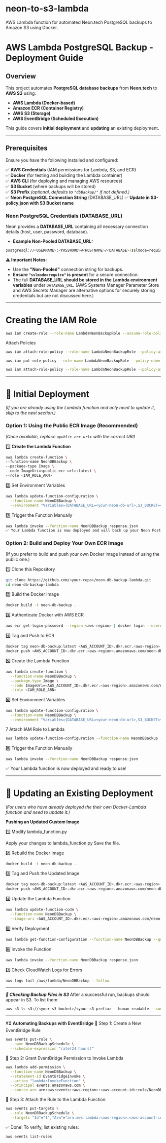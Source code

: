 # neon-to-s3-lambda
AWS Lambda function for automated Neon.tech PostgreSQL backups to Amazon S3 using Docker.

# **AWS Lambda PostgreSQL Backup - Deployment Guide**

## **Overview**
This project automates **PostgreSQL database backups** from **Neon.tech** to **AWS S3** using:
- **AWS Lambda (Docker-based)**
- **Amazon ECR (Container Registry)**
- **AWS S3 (Storage)**
- **AWS EventBridge (Scheduled Execution)**

This guide covers **initial deployment** and **updating** an existing deployment.

---

## **Prerequisites**
Ensure you have the following installed and configured:

✅ **AWS Credentials** (IAM permissions for Lambda, S3, and ECR)  
✅ **Docker** (for testing and building the Lambda container)  
✅ **AWS CLI** (for deploying and managing AWS resources)  
✅ **S3 Bucket** (where backups will be stored)  
✅ **S3 Prefix** *(optional, defaults to `"dbBackup/"` if not defined.)*  
✅ **Neon PostgreSQL Connection String** (DATABASE_URL)
✅ **Update <your-s3-bucket> in S3-policy.json with S3 Bucket name**    

### **Neon PostgreSQL Credentials (DATABASE_URL)**
Neon provides a **DATABASE_URL** containing all necessary connection details (host, user, password, database).

- **Example Non-Pooled DATABASE_URL:**
```sh
postgresql://<USERNAME>:<PASSWORD>@<HOSTNAME>/<DATABASE>?sslmode=require
```

⚠ **Important Notes:**  
- Use the **"Non-Pooled"** connection string for backups.  
- **Ensure `"sslmode=require"` is present** for a secure connection.  
- The full **DATABASE_URL should be stored in the Lambda environment variables** under `DATABASE_URL`.
  (AWS Systems Manager Parameter Store and AWS Secrets Manager are alternative options for securely storing credentials but are not discussed here.)

---

# **Creating the IAM Role**
```sh
aws iam create-role --role-name LambdaNeonBackupRole --assume-role-policy-document file://trust-policy.json
```
Attach Policies

```sh
aws iam attach-role-policy --role-name LambdaNeonBackupRole --policy-arn arn:aws:iam::aws:policy/AmazonEC2ContainerRegistryReadOnly
```
```sh
aws iam put-role-policy --role-name LambdaNeonBackupRole --policy-name S3BackupPolicy --policy-document file://s3-policy.json
```
```sh
aws iam attach-role-policy --role-name LambdaNeonBackupRole --policy-arn arn:aws:iam::aws:policy/CloudWatchLogsFullAccess
```


---

# 🚀 **Initial Deployment**  
*(If you are already using the Lambda function and only need to update it, skip to the next section.)*  

### **Option 1: Using the Public ECR Image (Recommended)**
*(Once available, replace `<public-ecr-url>` with the correct URI)*  

1️⃣ **Create the Lambda Function**  
```sh
aws lambda create-function \
--function-name NeonDBBackup \
--package-type Image \
--code ImageUri=<public-ecr-url>:latest \
--role <IAM_ROLE_ARN>
```
2️⃣ Set Environment Variables
```sh
aws lambda update-function-configuration \
  --function-name NeonDBBackup \
  --environment "Variables={DATABASE_URL=<your-neon-db-url>,S3_BUCKET=<your-s3-bucket>,S3_PREFIX=dbBackup/}"
```
3️⃣ Trigger the Function Manually
```sh
aws lambda invoke --function-name NeonDBBackup response.json
✅ Your Lambda function is now deployed and will back up your Neon PostgreSQL database to S3.
```


### **Option 2: Build and Deploy Your Own ECR Image**
(If you prefer to build and push your own Docker image instead of using the public one.)

1️⃣ Clone this Repository
```sh
git clone https://github.com/<your-repo>/neon-db-backup-lambda.git
cd neon-db-backup-lambda
```
2️⃣ Build the Docker Image
```sh
docker build -t neon-db-backup .
```
3️⃣ Authenticate Docker with AWS ECR
```sh
aws ecr get-login-password --region <aws-region> | docker login --username AWS --password-stdin <AWS_ACCOUNT_ID>.dkr.ecr.<aws-region>.amazonaws.com
```
4️⃣ Tag and Push to ECR
```sh
docker tag neon-db-backup:latest <AWS_ACCOUNT_ID>.dkr.ecr.<aws-region>.amazonaws.com/neon-db-backup:latest
docker push <AWS_ACCOUNT_ID>.dkr.ecr.<aws-region>.amazonaws.com/neon-db-backup:latest
```
5️⃣ Create the Lambda Function
```sh
aws lambda create-function \
  --function-name NeonDBBackup \
  --package-type Image \
  --code ImageUri=<AWS_ACCOUNT_ID>.dkr.ecr.<aws-region>.amazonaws.com/neon-db-backup:latest \
  --role <IAM_ROLE_ARN>
```
6️⃣ Set Environment Variables
```sh
aws lambda update-function-configuration \
  --function-name NeonDBBackup \
  --environment "Variables={DATABASE_URL=<your-neon-db-url>,S3_BUCKET=<your-s3-bucket>,S3_PREFIX=dbBackup/}"
```
7️ Attach IAM Role to Lambda
```sh
aws lambda update-function-configuration --function-name NeonDBBackup --role arn:aws:iam::<AWS_ACCOUNT_ID>:role/LambdaNeonBackupRole
```

8️⃣ Trigger the Function Manually
```sh
aws lambda invoke --function-name NeonDBBackup response.json
```
✅ Your Lambda function is now deployed and ready to use!

---
# 🔄 **Updating an Existing Deployment**
*(For users who have already deployed the their own Docker-Lambda function and need to update it.)*

**Pushing an Updated Custom Image**

1️⃣ Modify lambda_function.py

Apply your changes to lambda_function.py
Save the file.

2️⃣ Rebuild the Docker Image
```sh
docker build -t neon-db-backup .
```
3️⃣ Tag and Push the Updated Image
```sh
docker tag neon-db-backup:latest <AWS_ACCOUNT_ID>.dkr.ecr.<aws-region>.amazonaws.com/neon-db-backup:latest
docker push <AWS_ACCOUNT_ID>.dkr.ecr.<aws-region>.amazonaws.com/neon-db-backup:latest
```
4️⃣ Update the Lambda Function
```sh
aws lambda update-function-code \
  --function-name NeonDBBackup \
  --image-uri <AWS_ACCOUNT_ID>.dkr.ecr.<aws-region>.amazonaws.com/neon-db-backup:latest
```
5️⃣ Verify Deployment
```sh
aws lambda get-function-configuration --function-name NeonDBBackup --query "Code.ImageUri"
```
6️⃣ Invoke the Function
```sh
aws lambda invoke --function-name NeonDBBackup response.json
```
7️⃣ Check CloudWatch Logs for Errors
```sh
aws logs tail /aws/lambda/NeonDBBackup --follow
```

---

***📁 Checking Backup Files in S3***
After a successful run, backups should appear in S3.
To list them:
```sh
aws s3 ls s3://<your-s3-bucket>/<your-s3-prefix> --human-readable --summarize
```
---
#⏳ **Automating Backups with EventBridge**
🔹 Step 1: Create a New EventBridge Rule
```sh
aws events put-rule \
  --name NeonDBBackupSchedule \
  --schedule-expression "rate(24 hours)"
```
🔹 Step 2: Grant EventBridge Permission to Invoke Lambda
```sh
aws lambda add-permission \
  --function-name NeonDBBackup \
  --statement-id EventBridgeInvoke \
  --action "lambda:InvokeFunction" \
  --principal events.amazonaws.com \
  --source-arn arn:aws:events:<aws-region>:<aws-account-id>:rule/NeonDBBackupSchedule
```
🔹 Step 3: Attach the Rule to the Lambda Function
```sh
aws events put-targets \
  --rule NeonDBBackupSchedule \
  --targets "Id"="1","Arn"="arn:aws:lambda:<aws-region>:<aws-account-id>:function:NeonDBBackup"
  ```
✅ Done!
To verify, list existing rules:
```sh
aws events list-rules
```